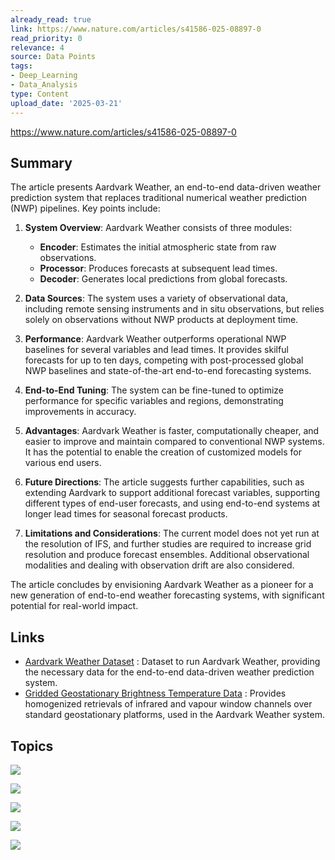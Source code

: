 ```yaml
---
already_read: true
link: https://www.nature.com/articles/s41586-025-08897-0
read_priority: 0
relevance: 4
source: Data Points
tags:
- Deep_Learning
- Data_Analysis
type: Content
upload_date: '2025-03-21'
---
```


https://www.nature.com/articles/s41586-025-08897-0
## Summary

The article presents Aardvark Weather, an end-to-end data-driven weather prediction system that replaces traditional numerical weather prediction (NWP) pipelines. Key points include:

1. **System Overview**: Aardvark Weather consists of three modules:
   - **Encoder**: Estimates the initial atmospheric state from raw observations.
   - **Processor**: Produces forecasts at subsequent lead times.
   - **Decoder**: Generates local predictions from global forecasts.

2. **Data Sources**: The system uses a variety of observational data, including remote sensing instruments and in situ observations, but relies solely on observations without NWP products at deployment time.

3. **Performance**: Aardvark Weather outperforms operational NWP baselines for several variables and lead times. It provides skilful forecasts for up to ten days, competing with post-processed global NWP baselines and state-of-the-art end-to-end forecasting systems.

4. **End-to-End Tuning**: The system can be fine-tuned to optimize performance for specific variables and regions, demonstrating improvements in accuracy.

5. **Advantages**: Aardvark Weather is faster, computationally cheaper, and easier to improve and maintain compared to conventional NWP systems. It has the potential to enable the creation of customized models for various end users.

6. **Future Directions**: The article suggests further capabilities, such as extending Aardvark to support additional forecast variables, supporting different types of end-user forecasts, and using end-to-end systems at longer lead times for seasonal forecast products.

7. **Limitations and Considerations**: The current model does not yet run at the resolution of IFS, and further studies are required to increase grid resolution and produce forecast ensembles. Additional observational modalities and dealing with observation drift are also considered.

The article concludes by envisioning Aardvark Weather as a pioneer for a new generation of end-to-end weather forecasting systems, with significant potential for real-world impact.
## Links

- [Aardvark Weather Dataset](https://huggingface.co/datasets/av555/aardvark-weather) : Dataset to run Aardvark Weather, providing the necessary data for the end-to-end data-driven weather prediction system.
- [Gridded Geostationary Brightness Temperature Data](https://www.ncei.noaa.gov/products/gridded-geostationary-brightness-temperature) : Provides homogenized retrievals of infrared and vapour window channels over standard geostationary platforms, used in the Aardvark Weather system.

## Topics

![](topics/Model/Aardvark%20Weather)

![](topics/Concept/End%20to%20end%20data%20driven%20weather%20prediction)

![](topics/Concept/Neural%20Process)

![](topics/Concept/Vision%20Transformer)

![](topics/Concept/Data%20Assimilation)